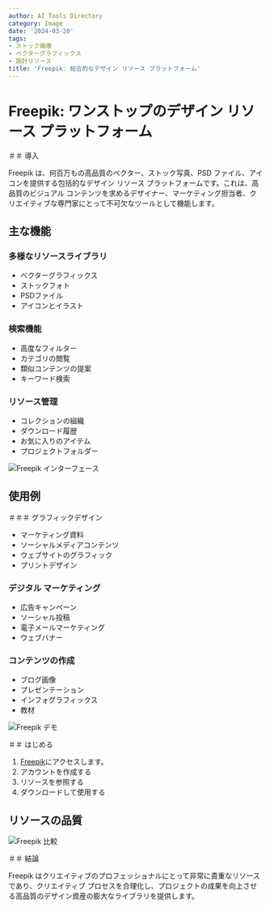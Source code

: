 ```yaml
---
author: AI Tools Directory
category: Image
date: '2024-03-20'
tags:
- ストック画像
- ベクターグラフィックス
- 設計リソース
title: 'Freepik: 総合的なデザイン リソース プラットフォーム'
---
```


# Freepik: ワンストップのデザイン リソース プラットフォーム

＃＃ 導入

Freepik は、何百万もの高品質のベクター、ストック写真、PSD ファイル、アイコンを提供する包括的なデザイン リソース プラットフォームです。これは、高品質のビジュアル コンテンツを求めるデザイナー、マーケティング担当者、クリエイティブな専門家にとって不可欠なツールとして機能します。

## 主な機能

### 多様なリソースライブラリ
- ベクターグラフィックス
- ストックフォト
- PSDファイル
- アイコンとイラスト

### 検索機能
- 高度なフィルター
- カテゴリの閲覧
- 類似コンテンツの提案
- キーワード検索

### リソース管理
- コレクションの組織
- ダウンロード履歴
- お気に入りのアイテム
- プロジェクトフォルダー

![Freepik インターフェース](/imgs/freepik/interface.jpg)

## 使用例

＃＃＃ グラフィックデザイン
- マーケティング資料
- ソーシャルメディアコンテンツ
- ウェブサイトのグラフィック
- プリントデザイン

### デジタル マーケティング
- 広告キャンペーン
- ソーシャル投稿
- 電子メールマーケティング
- ウェブバナー

### コンテンツの作成
- ブログ画像
- プレゼンテーション
- インフォグラフィックス
- 教材

![Freepik デモ](/imgs/freepik/demo.jpg)

＃＃ はじめる

1. [Freepik](https://www.freepik.com)にアクセスします。
2. アカウントを作成する
3. リソースを参照する
4. ダウンロードして使用する

## リソースの品質

![Freepik 比較](/imgs/freepik/comparison.jpg)

＃＃ 結論

Freepik はクリエイティブのプロフェッショナルにとって非常に貴重なリソースであり、クリエイティブ プロセスを合理化し、プロジェクトの成果を向上させる高品質のデザイン資産の膨大なライブラリを提供します。